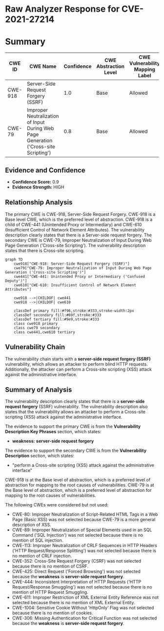 # Raw Analyzer Response for CVE-2021-27214

# Summary
| CWE ID | CWE Name | Confidence | CWE Abstraction Level | CWE Vulnerability Mapping Label | CWE-Vulnerability Mapping Notes |
|---|---|---|---|---|---|
| CWE-918 | Server-Side Request Forgery (SSRF) | 1.0 | Base | Allowed | Primary CWE |
| CWE-79 | Improper Neutralization of Input During Web Page Generation ('Cross-site Scripting') | 0.8 | Base | Allowed | Secondary CWE |

## Evidence and Confidence

*   **Confidence Score:** 0.9
*   **Evidence Strength:** HIGH

## Relationship Analysis
The primary CWE is CWE-918, Server-Side Request Forgery. CWE-918 is a Base level CWE, which is the preferred level of abstraction. CWE-918 is a child of CWE-441 (Unintended Proxy or Intermediary) and CWE-610 (Insufficient Control of Network Element Attributes). The vulnerability description clearly states that there is a Server-side request forgery. The secondary CWE is CWE-79, Improper Neutralization of Input During Web Page Generation ('Cross-site Scripting'). The vulnerability description states that there is Cross-site scripting.

```mermaid
graph TD
    cwe918["CWE-918: Server-Side Request Forgery (SSRF)"]
    cwe79["CWE-79: Improper Neutralization of Input During Web Page Generation ('Cross-site Scripting')"]
    cwe441["CWE-441: Unintended Proxy or Intermediary ('Confused Deputy')"]
    cwe610["CWE-610: Insufficient Control of Network Element Attributes"]

    cwe918 -->|CHILDOF| cwe441
    cwe918 -->|CHILDOF| cwe610

    classDef primary fill:#f96,stroke:#333,stroke-width:2px
    classDef secondary fill:#69f,stroke:#333
    classDef tertiary fill:#9e9,stroke:#333
    class cwe918 primary
    class cwe79 secondary
    class cwe441,cwe610 tertiary
```

## Vulnerability Chain
The vulnerability chain starts with a **server-side request forgery (SSRF)** vulnerability, which allows an attacker to perform blind HTTP requests. Additionally, the attacker can perform a Cross-site scripting (XSS) attack against the administrative interface.

## Summary of Analysis
The vulnerability description clearly states that there is a **server-side request forgery** (SSRF) vulnerability.
The vulnerability description also states that the vulnerability allows an attacker to perform a Cross-site scripting (XSS) attack against the administrative interface.

The evidence to support the primary CWE is from the **Vulnerability Description Key Phrases** section, which states:
- **weakness:** **server-side request forgery**

The evidence to support the secondary CWE is from the **Vulnerability Description** section, which states:
- "perform a Cross-site scripting (XSS) attack against the administrative interface"

CWE-918 is at the Base level of abstraction, which is a preferred level of abstraction for mapping to the root causes of vulnerabilities.
CWE-79 is at the Base level of abstraction, which is a preferred level of abstraction for mapping to the root causes of vulnerabilities.

The following CWEs were considered but not used:
- CWE-80: Improper Neutralization of Script-Related HTML Tags in a Web Page (Basic XSS) was not selected because CWE-79 is a more general description of XSS.
- CWE-89: Improper Neutralization of Special Elements used in an SQL Command ('SQL Injection') was not selected because there is no mention of SQL injection.
- CWE-113: Improper Neutralization of CRLF Sequences in HTTP Headers ('HTTP Request/Response Splitting') was not selected because there is no mention of CRLF injection.
- CWE-352: Cross-Site Request Forgery (CSRF) was not selected because there is no mention of CSRF.
- CWE-425: Direct Request ('Forced Browsing') was not selected because the **weakness** is **server-side request forgery**.
- CWE-444: Inconsistent Interpretation of HTTP Requests ('HTTP Request/Response Smuggling') was not selected because there is no mention of HTTP Request Smuggling.
- CWE-611: Improper Restriction of XML External Entity Reference was not selected because there is no mention of XML External Entity.
- CWE-1004: Sensitive Cookie Without 'HttpOnly' Flag was not selected because there is no mention of cookies.
- CWE-306: Missing Authentication for Critical Function was not selected because the **weakness** is **server-side request forgery**.